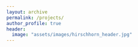 ```yaml
---
layout: archive
permalink: /projects/
author_profile: true
header:
  image: "assets/images/hirschhorn_header.jpg"
---
```

